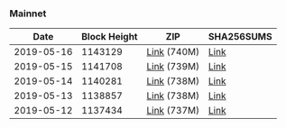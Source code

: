 ### Mainnet

|    Date    | Block Height | ZIP | SHA256SUMS |
| ---------- | ------------ | --- | ---------- |
| 2019-05-16 | 1143129 | [Link](https://s3-ap-southeast-2.amazonaws.com/ion-bootstrap/mainnet/2019-05-16/bootstrap.dat.zip) (740M) | [Link](https://s3-ap-southeast-2.amazonaws.com/ion-bootstrap/mainnet/2019-05-16/SHA256SUMS) |
| 2019-05-15 | 1141708 | [Link](https://s3-ap-southeast-2.amazonaws.com/ion-bootstrap/mainnet/2019-05-15/bootstrap.dat.zip) (739M) | [Link](https://s3-ap-southeast-2.amazonaws.com/ion-bootstrap/mainnet/2019-05-15/SHA256SUMS) |
| 2019-05-14 | 1140281 | [Link](https://s3-ap-southeast-2.amazonaws.com/ion-bootstrap/mainnet/2019-05-14/bootstrap.dat.zip) (738M) | [Link](https://s3-ap-southeast-2.amazonaws.com/ion-bootstrap/mainnet/2019-05-14/SHA256SUMS) |
| 2019-05-13 | 1138857 | [Link](https://s3-ap-southeast-2.amazonaws.com/ion-bootstrap/mainnet/2019-05-13/bootstrap.dat.zip) (738M) | [Link](https://s3-ap-southeast-2.amazonaws.com/ion-bootstrap/mainnet/2019-05-13/SHA256SUMS) |
| 2019-05-12 | 1137434 | [Link](https://s3-ap-southeast-2.amazonaws.com/ion-bootstrap/mainnet/2019-05-12/bootstrap.dat.zip) (737M) | [Link](https://s3-ap-southeast-2.amazonaws.com/ion-bootstrap/mainnet/2019-05-12/SHA256SUMS) |
